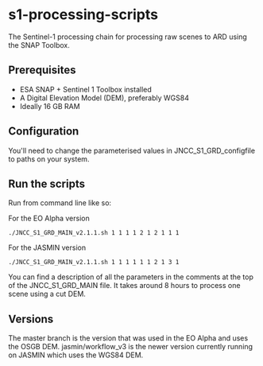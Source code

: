 # s1-processing-scripts
The Sentinel-1 processing chain for processing raw scenes to ARD using the SNAP Toolbox.

## Prerequisites
- ESA SNAP + Sentinel 1 Toolbox installed
- A Digital Elevation Model (DEM), preferably WGS84
- Ideally 16 GB RAM 

## Configuration
You'll need to change the parameterised values in JNCC_S1_GRD_configfile to paths on your system.

## Run the scripts
Run from command line like so:

For the EO Alpha version
```
./JNCC_S1_GRD_MAIN_v2.1.1.sh 1 1 1 1 2 1 2 1 1 1
```

For the JASMIN version
```
./JNCC_S1_GRD_MAIN_v2.1.1.sh 1 1 1 1 1 1 2 1 3 1
```

You can find a description of all the parameters in the comments at the top of the JNCC_S1_GRD_MAIN file. It takes around 8 hours to process one scene using a cut DEM.

## Versions
The master branch is the version that was used in the EO Alpha and uses the OSGB DEM. jasmin/workflow_v3 is the newer version currently running on JASMIN which uses the WGS84 DEM.
